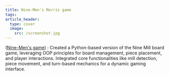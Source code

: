 ```yaml
---
title: Nine-Men's Morris game
tags: 
article_header:
  type: cover
  image:
    src: /screenshot.jpg
---
```


([Nine-Men's game](https://github.com/yashikaadesai/Nine-Mens-Morris-Board-Game)) : Created a Python-based version of the Nine Mill board game, leveraging OOP principles for board management, piece placement, and player interactions. Integrated core functionalities like mill detection, piece movement, and turn-based mechanics for a dynamic gaming interface.



<!--more-->
